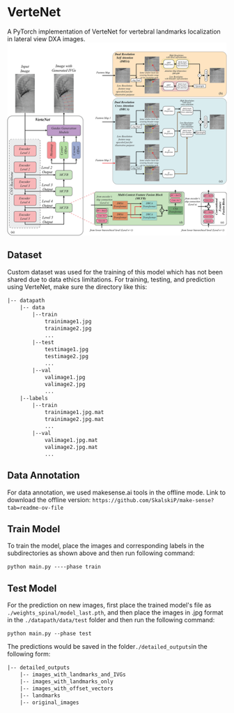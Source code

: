 # VerteNet
A PyTorch implementation of VerteNet for vertebral landmarks localization in lateral view DXA images.
![Network Architecture](result/architecture.png)

## Dataset
Custom dataset was used for the training of this model which has not been shared due to data ethics limitations. 
For training, testing, and prediction using VerteNet, make sure the directory like this:
```                           
|-- datapath     
    |-- data
        |--train
            trainimage1.jpg
            trainimage2.jpg
            ...
        |--test
            testimage1.jpg
            testimage2.jpg
            ...
        |--val
            valimage1.jpg
            valimage2.jpg
            ...        
    |--labels
        |--train
            trainimage1.jpg.mat
            trainimage2.jpg.mat
            ...
        |--val
            valimage1.jpg.mat
            valimage2.jpg.mat
            ...     
```
## Data Annotation
For data annotation, we used makesense.ai tools in the offline mode. Link to download the offline version: `https://github.com/SkalskiP/make-sense?tab=readme-ov-file`
## Train Model
To train the model, place the images and corresponding labels in the subdirectories as shown above and then run following command:
```
python main.py ----phase train
```

## Test Model
For the prediction on new images, first place the trained model's file as `./weights_spinal/model_last.pth`, and then place the images in .jpg format in the  `./datapath/data/test` folder and then run the following command:
```
python main.py --phase test 
```
The predictions would be saved in the folder`./detailed_outputs`in the following form:
```
|-- detailed_outputs
    |-- images_with_landmarks_and_IVGs
    |-- images_with_landmarks_only
    |-- images_with_offset_vectors
    |-- landmarks
    |-- original_images
```


